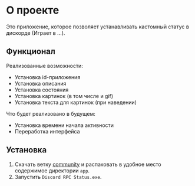 # О проекте
Это приложение, которое позволяет устанавливать кастомный статус в дискорде (Играет в ...).

## Функционал
Реализованные возможности:
- Установка id-приложения
- Установка описания
- Установка состояния
- Установка картинок (в том числе и gif)
- Установка текста для картинок (при наведении)

Что будет реализовано в будущем:
- Установка времени начала активности
- Переработка интерфейса

## Установка
1. Скачать ветку [community](https://https://github.com/T1murCoder/Discord-Status/tree/community) и распаковать в удобное место содержимое директории ```app```.
2. Запустить ```Discord RPC Status.exe```.